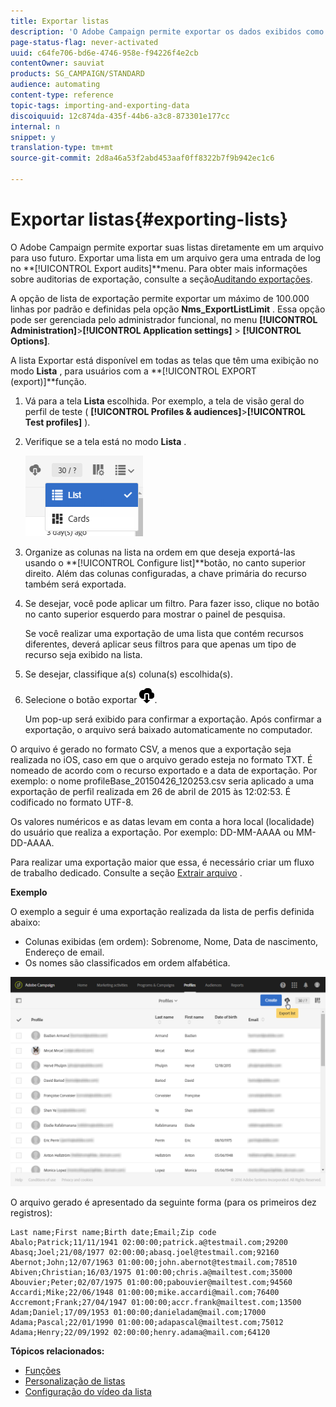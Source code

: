 ```yaml
---
title: Exportar listas
description: 'O Adobe Campaign permite exportar os dados exibidos como listas de uma tela de visão geral diretamente em um arquivo para uso futuro. '
page-status-flag: never-activated
uuid: c64fe706-bd6e-4746-958e-f94226f4e2cb
contentOwner: sauviat
products: SG_CAMPAIGN/STANDARD
audience: automating
content-type: reference
topic-tags: importing-and-exporting-data
discoiquuid: 12c874da-435f-44b6-a3c8-873301e177cc
internal: n
snippet: y
translation-type: tm+mt
source-git-commit: 2d8a46a53f2abd453aaf0ff8322b7f9b942ec1c6

---
```



# Exportar listas{#exporting-lists}

O Adobe Campaign permite exportar suas listas diretamente em um arquivo para uso futuro. Exportar uma lista em um arquivo gera uma entrada de log no **[!UICONTROL Export audits]**menu. Para obter mais informações sobre auditorias de exportação, consulte a seção[Auditando exportações](../../administration/using/auditing-export-logs.md).

A opção de lista de exportação permite exportar um máximo de 100.000 linhas por padrão e definidas pela opção **Nms_ExportListLimit** . Essa opção pode ser gerenciada pelo administrador funcional, no menu **[!UICONTROL Administration]**>**[!UICONTROL Application settings]** > **[!UICONTROL Options]**.

A lista Exportar está disponível em todas as telas que têm uma exibição no modo **Lista** , para usuários com a **[!UICONTROL EXPORT (export)]**função.

1. Vá para a tela **Lista** escolhida. Por exemplo, a tela de visão geral do perfil de teste ( **[!UICONTROL Profiles & audiences]**>**[!UICONTROL Test profiles]** ).
1. Verifique se a tela está no modo **Lista** .

   ![](assets/export_list_mode_switch.png)

1. Organize as colunas na lista na ordem em que deseja exportá-las usando o **[!UICONTROL Configure list]**botão, no canto superior direito. Além das colunas configuradas, a chave primária do recurso também será exportada.
1. Se desejar, você pode aplicar um filtro. Para fazer isso, clique no botão no canto superior esquerdo para mostrar o painel de pesquisa.

   Se você realizar uma exportação de uma lista que contém recursos diferentes, deverá aplicar seus filtros para que apenas um tipo de recurso seja exibido na lista.

1. Se desejar, classifique a(s) coluna(s) escolhida(s).
1. Selecione o botão exportar ![](assets/exportlistbutton.png).

   Um pop-up será exibido para confirmar a exportação. Após confirmar a exportação, o arquivo será baixado automaticamente no computador.

O arquivo é gerado no formato CSV, a menos que a exportação seja realizada no iOS, caso em que o arquivo gerado esteja no formato TXT. É nomeado de acordo com o recurso exportado e a data de exportação. Por exemplo: o nome profileBase_20150426_120253.csv seria aplicado a uma exportação de perfil realizada em 26 de abril de 2015 às 12:02:53. É codificado no formato UTF-8.

Os valores numéricos e as datas levam em conta a hora local (localidade) do usuário que realiza a exportação. Por exemplo: DD-MM-AAAA ou MM-DD-AAAA.

Para realizar uma exportação maior que essa, é necessário criar um fluxo de trabalho dedicado. Consulte a seção [Extrair arquivo](../../automating/using/extract-file.md) .

**Exemplo**

O exemplo a seguir é uma exportação realizada da lista de perfis definida abaixo:

* Colunas exibidas (em ordem): Sobrenome, Nome, Data de nascimento, Endereço de email.
* Os nomes são classificados em ordem alfabética.

![](assets/export_list_example1.png)

O arquivo gerado é apresentado da seguinte forma (para os primeiros dez registros):

```
Last name;First name;Birth date;Email;Zip code
Abalo;Patrick;11/11/1941 02:00:00;patrick.a@testmail.com;29200
Abasq;Joel;21/08/1977 02:00:00;abasq.joel@testmail.com;92160
Abernot;John;12/07/1963 01:00:00;john.abernot@testmail.com;78510
Abiven;Christian;16/03/1975 01:00:00;chris.a@mailtest.com;35000
Abouvier;Peter;02/07/1975 01:00:00;pabouvier@mailtest.com;94560
Accardi;Mike;22/06/1948 01:00:00;mike.accardi@mail.com;76400
Accremont;Frank;27/04/1947 01:00:00;accr.frank@mailtest.com;13500
Adam;Daniel;17/09/1953 01:00:00;danieladam@mail.com;17000
Adama;Pascal;22/01/1990 01:00:00;adapascal@mailtest.com;75012
Adama;Henry;22/09/1992 02:00:00;henry.adama@mail.com;64120
```

**Tópicos relacionados:**

* [Funções](../../administration/using/list-of-roles.md)
* [Personalização de listas](../../start/using/customizing-lists.md)
* [Configuração do vídeo da lista](https://docs.adobe.com/content/help/en/campaign-learn/campaign-standard-tutorials/getting-started/configure-a-list.html)
